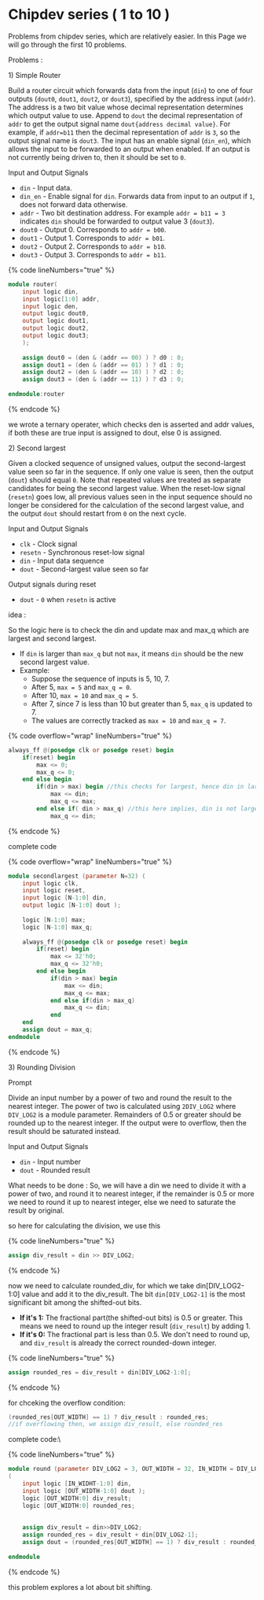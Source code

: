 # Chipdev series ( 1 to 10 )

Problems from chipdev series, which are relatively easier. In this Page we will go through the first 10 problems.



Problems :&#x20;

1\) Simple Router&#x20;

Build a router circuit which forwards data from the input (`din`) to one of four outputs (`dout0`, `dout1`, `dout2`, or `dout3`), specified by the address input (`addr`). The address is a two bit value whose decimal representation determines which output value to use. Append to `dout` the decimal representation of `addr` to get the output signal name `dout{address decimal value}`. For example, if `addr=b11` then the decimal representation of `addr` is `3`, so the output signal name is `dout3`. The input has an enable signal (`din_en`), which allows the input to be forwarded to an output when enabled. If an output is not currently being driven to, then it should be set to `0`.

Input and Output Signals

* `din` - Input data.
* `din_en` - Enable signal for `din`. Forwards data from input to an output if `1`, does not forward data otherwise.
* `addr` - Two bit destination address. For example `addr = b11 = 3` indicates `din` should be forwarded to output value 3 (`dout3`).
* `dout0` - Output 0. Corresponds to `addr = b00`.
* `dout1` - Output 1. Corresponds to `addr = b01`.
* `dout2` - Output 2. Corresponds to `addr = b10`.
* `dout3` - Output 3. Corresponds to `addr = b11`.



{% code lineNumbers="true" %}
```verilog
module router(
    input logic din,
    input logic[1:0] addr,
    input logic den,
    output logic dout0,
    output logic dout1,
    output logic dout2,
    output logic dout3;
    );
    
    assign dout0 = (den & (addr == 00) ) ? d0 : 0;
    assign dout1 = (den & (addr == 01) ) ? d1 : 0;
    assign dout2 = (den & (addr == 10) ) ? d2 : 0;
    assign dout3 = (den & (addr == 11) ) ? d3 : 0;
    
endmodule:router
```
{% endcode %}

we wrote a ternary operater, which checks den is asserted and addr values, if both these are true input is assigned to dout, else 0 is assigned.



2\) Second largest

Given a clocked sequence of unsigned values, output the second-largest value seen so far in the sequence. If only one value is seen, then the output (`dout`) should equal `0`. Note that repeated values are treated as separate candidates for being the second largest value. When the reset-low signal (`resetn`) goes low, all previous values seen in the input sequence should no longer be considered for the calculation of the second largest value, and the output `dout` should restart from `0` on the next cycle.

Input and Output Signals

* `clk` - Clock signal
* `resetn` - Synchronous reset-low signal
* `din` - Input data sequence
* `dout` - Second-largest value seen so far

Output signals during reset

* `dout` - `0` when `resetn` is active



idea :&#x20;

So the logic here is to check the din and update max and max\_q which are largest and second largest.

* If `din` is larger than `max_q` but not `max`, it means `din` should be the new second largest value.
* Example:
  * Suppose the sequence of inputs is 5, 10, 7.
  * After 5, `max = 5` and `max_q = 0`.
  * After 10, `max = 10` and `max_q = 5`.
  * After 7, since 7 is less than 10 but greater than 5, `max_q` is updated to 7.
  * The values are correctly tracked as `max = 10` and `max_q = 7`.

{% code overflow="wrap" lineNumbers="true" %}
```verilog
always_ff @(posedge clk or posedge reset) begin
    if(reset) begin
        max <= 0;
        max_q <= 0;
    end else begin
        if(din > max) begin //this checks for largest, hence din in largest max //is updated, and max_q will be previous max
            max <= din;
            max_q <= max;
        end else if( din > max_q) //this here implies, din is not larger than max, but larger than max_q, hence update current max_q with din
            max_q <= din; 
```
{% endcode %}



complete code

{% code overflow="wrap" lineNumbers="true" %}
```verilog
module secondlargest (parameter N=32) (
    input logic clk,
    input logic reset,
    input logic [N-1:0] din,
    output logic [N-1:0] dout );
    
    logic [N-1:0] max;
    logic [N-1:0] max_q;
    
    always_ff @(posedge clk or posedge reset) begin
        if(reset) begin
            max <= 32'h0;
            max_q <= 32'h0;
        end else begin
            if(din > max) begin
                max <= din;
                max_q <= max;
            end else if(din > max_q) 
                max_q <= din;
            end
    end
    assign dout = max_q;
endmodule
```
{% endcode %}





3\) Rounding Division

Prompt

Divide an input number by a power of two and round the result to the nearest integer. The power of two is calculated using `2DIV_LOG2` where `DIV_LOG2` is a module parameter. Remainders of 0.5 or greater should be rounded up to the nearest integer. If the output were to overflow, then the result should be saturated instead.

Input and Output Signals

* `din` - Input number
* `dout` - Rounded result

What needs to be done : So, we will have a din we need to divide it with a power of two, and round it to nearest integer, if the remainder is 0.5 or more we need to round it up to nearest integer, else we need to saturate the result by original.&#x20;



so here for calculating the division, we use this

{% code lineNumbers="true" %}
```verilog
assign div_result = din >> DIV_LOG2;
```
{% endcode %}

now we need to calculate rounded\_div, for which we take din\[DIV\_LOG2-1:0] value and add it to the div\_result. The bit `din[DIV_LOG2-1]` is the most significant bit among the shifted-out bits.&#x20;

* **If it's 1:** The fractional part(the shifted-out bits) is 0.5 or greater. This means we need to round up the integer result (`div_result`) by adding 1.
* **If it's 0:** The fractional part is less than 0.5. We don't need to round up, and `div_result` is already the correct rounded-down integer.

{% code lineNumbers="true" %}
```verilog
assign rounded_res = div_result + din[DIV_LOG2-1:0];
```
{% endcode %}

for chceking the overflow condition:

```verilog
(rounded_res[OUT_WIDTH] == 1) ? div_result : rounded_res;
//if overflowing then, we assign div_result, else rounded_res 
```

complete code:\


{% code lineNumbers="true" %}
```verilog
module round (parameter DIV_LOG2 = 3, OUT_WIDTH = 32, IN_WIDTH = DIV_LOG2+OUT_WIDTH)
( 
    input logic [IN_WIDHT-1:0] din,
    input logic [OUT_WIDTH-1:0] dout );
    logic [OUT_WIDTH:0] div_result;
    logic [OUT_WIDTH:0] rounded_res;
    
    
    assign div_result = din>>DIV_LOG2;
    assign rounded_res = div_result + din[DIV_LOG2-1];
    assign dout = (rounded_res[OUT_WIDTH] == 1) ? div_result : rounded_res;
    
endmodule
```
{% endcode %}

this problem explores a lot about bit shifting.




